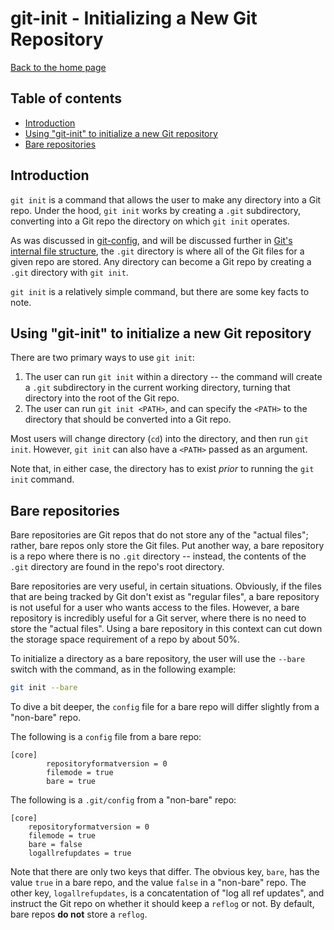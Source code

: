 git-init - Initializing a New Git Repository
============================================

[Back to the home page](../README.md)

Table of contents
-----------------

- [Introduction](#introduction)
- [Using "git-init" to initialize a new Git repository](#using-git-init-to-initialize-a-new-git-repository)
- [Bare repositories](#bare-repositories)

Introduction
------------

`git init` is a command that allows the user to make any directory into a Git repo. Under the hood, `git init` works by creating a `.git` subdirectory, converting into a Git repo the directory on which `git init` operates.

As was discussed in [git-config](git-config.md#viewing-the-config-files), and will be discussed further in [Git's internal file structure](git-internal-file-structure.md#introduction), the `.git` directory is where all of the Git files for a given repo are stored. Any directory can become a Git repo by creating a `.git` directory with `git init`.

`git init` is a relatively simple command, but there are some key facts to note.

Using "git-init" to initialize a new Git repository
---------------------------------------------------

There are two primary ways to use `git init`:

1. The user can run `git init` within a directory -- the command will create a `.git` subdirectory in the current working directory, turning that directory into the root of the Git repo.
1. The user can run `git init <PATH>`, and can specify the `<PATH>` to the directory that should be converted into a Git repo.

Most users will change directory (`cd`) into the directory, and then run `git init`. However, `git init` can also have a `<PATH>` passed as an argument.

Note that, in either case, the directory has to exist *prior* to running the `git init` command.

Bare repositories
-----------------

Bare repositories are Git repos that do not store any of the "actual files"; rather, bare repos only store the Git files. Put another way, a bare repository is a repo where there is no `.git` directory -- instead, the contents of the `.git` directory are found in the repo's root directory.

Bare repositories are very useful, in certain situations. Obviously, if the files that are being tracked by Git don't exist as "regular files", a bare repository is not useful for a user who wants access to the files. However, a bare repository is incredibly useful for a Git server, where there is no need to store the "actual files". Using a bare repository in this context can cut down the storage space requirement of a repo by about 50%.

To initialize a directory as a bare repository, the user will use the `--bare` switch with the command, as in the following example:

```bash
git init --bare
```

To dive a bit deeper, the `config` file for a bare repo will differ slightly from a "non-bare" repo.

The following is a `config` file from a bare repo:

```
[core]
        repositoryformatversion = 0
        filemode = true
        bare = true
```

The following is a `.git/config` from a "non-bare" repo:

```
[core]
    repositoryformatversion = 0
    filemode = true
    bare = false
    logallrefupdates = true
```

Note that there are only two keys that differ. The obvious key, `bare`, has the value `true` in a bare repo, and the value `false` in a "non-bare" repo. The other key, `logallrefupdates`, is a concatentation of "log all ref updates", and instruct the Git repo on whether it should keep a `reflog` or not. By default, bare repos **do not** store a `reflog`.
